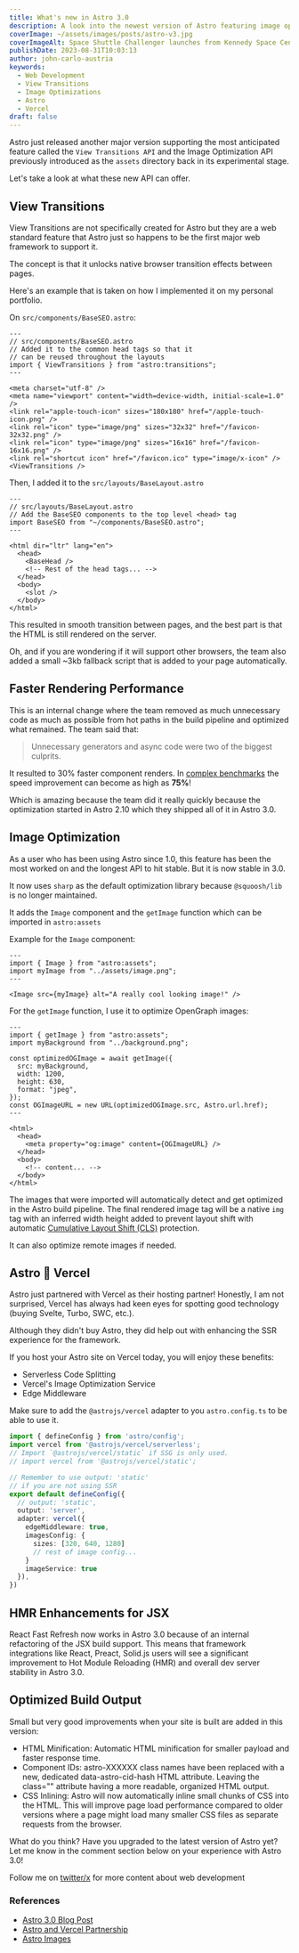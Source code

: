 ```yaml
---
title: What's new in Astro 3.0
description: A look into the newest version of Astro featuring image optimization and the support for the View Transitions API
coverImage: ~/assets/images/posts/astro-v3.jpg
coverImageAlt: Space Shuttle Challenger launches from Kennedy Space Center
publishDate: 2023-08-31T10:03:13
author: john-carlo-austria
keywords:
  - Web Development
  - View Transitions
  - Image Optimizations
  - Astro
  - Vercel
draft: false
---
```


Astro just released another major version supporting the most
anticipated feature called the `View Transitions API` and the
Image Optimization API previously introduced as the `assets`
directory back in its experimental stage.

Let's take a look at what these new API can offer.

## View Transitions

View Transitions are not specifically created for Astro but
they are a web standard feature that Astro just so happens
to be the first major web framework to support it.

The concept is that it unlocks native browser transition
effects between pages.

Here's an example that is taken on how I implemented it
on my personal portfolio.

On `src/components/BaseSEO.astro`:

```astro
---
// src/components/BaseSEO.astro
// Added it to the common head tags so that it
// can be reused throughout the layouts
import { ViewTransitions } from "astro:transitions";
---

<meta charset="utf-8" />
<meta name="viewport" content="width=device-width, initial-scale=1.0" />
<link rel="apple-touch-icon" sizes="180x180" href="/apple-touch-icon.png" />
<link rel="icon" type="image/png" sizes="32x32" href="/favicon-32x32.png" />
<link rel="icon" type="image/png" sizes="16x16" href="/favicon-16x16.png" />
<link rel="shortcut icon" href="/favicon.ico" type="image/x-icon" />
<ViewTransitions />
```

Then, I added it to the `src/layouts/BaseLayout.astro`

```astro
---
// src/layouts/BaseLayout.astro
// Add the BaseSEO components to the top level <head> tag
import BaseSEO from "~/components/BaseSEO.astro";
---

<html dir="ltr" lang="en">
  <head>
    <BaseHead />
    <!-- Rest of the head tags... -->
  </head>
  <body>
    <slot />
  </body>
</html>
```

This resulted in smooth transition between pages, and the best part
is that the HTML is still rendered on the server.

Oh, and if you are wondering if it will support other browsers, the
team also added a small ~3kb fallback script that is added to your
page automatically.

## Faster Rendering Performance

This is an internal change where the team removed as much unnecessary
code as much as possible from hot paths in the build pipeline and
optimized what remained. The team said that:

> Unnecessary generators and async code were two of the biggest culprits.

It resulted to 30% faster component renders. In [complex benchmarks][benchmarks]
the speed improvement can become as high as **75%**!

Which is amazing because the team did it really quickly because the optimization
started in Astro 2.10 which they shipped all of it in Astro 3.0.

## Image Optimization

As a user who has been using Astro since 1.0, this feature has been
the most worked on and the longest API to hit stable. But it is now
stable in 3.0.

It now uses `sharp` as the default optimization library because
`@squoosh/lib` is no longer maintained.

It adds the `Image` component and the `getImage` function which can
be imported in `astro:assets`

Example for the `Image` component:

```astro
---
import { Image } from "astro:assets";
import myImage from "../assets/image.png";
---

<Image src={myImage} alt="A really cool looking image!" />
```

For the `getImage` function, I use it to optimize OpenGraph images:

```astro
---
import { getImage } from "astro:assets";
import myBackground from "../background.png";

const optimizedOGImage = await getImage({
  src: myBackground,
  width: 1200,
  height: 630,
  format: "jpeg",
});
const OGImageURL = new URL(optimizedOGImage.src, Astro.url.href);
---

<html>
  <head>
    <meta property="og:image" content={OGImageURL} />
  </head>
  <body>
    <!-- content... -->
  </body>
</html>
```

The images that were imported will automatically detect and
get optimized in the Astro build pipeline. The final rendered
image tag will be a native `img` tag with an inferred width
height added to prevent layout shift with automatic
[Cumulative Layout Shift (CLS)](https://web.dev/cls/) protection.

It can also optimize remote images if needed.

## Astro 🤝 Vercel

Astro just partnered with Vercel as their hosting partner!
Honestly, I am not surprised, Vercel has always had keen eyes
for spotting good technology (buying Svelte, Turbo, SWC, etc.).

Although they didn't buy Astro, they did help out with enhancing
the SSR experience for the framework.

If you host your Astro site on Vercel today,
you will enjoy these benefits:

- Serverless Code Splitting
- Vercel's Image Optimization Service
- Edge Middleware

Make sure to add the `@astrojs/vercel` adapter to you
`astro.config.ts` to be able to use it.

```typescript
import { defineConfig } from 'astro/config';
import vercel from '@astrojs/vercel/serverless';
// Import `@astrojs/vercel/static` if SSG is only used.
// import vercel from '@astrojs/vercel/static';

// Remember to use output: 'static'
// if you are not using SSR
export default defineConfig({
  // output: 'static',
  output: 'server',
  adapter: vercel({
    edgeMiddleware: true,
    imagesConfig: {
      sizes: [320, 640, 1280]
      // rest of image config...
    }
    imageService: true
  }),
})
```

## HMR Enhancements for JSX

React Fast Refresh now works in Astro 3.0 because of an
internal refactoring of the JSX build support. This means
that framework integrations like React, Preact, Solid.js
users will see a significant improvement to Hot Module Reloading (HMR)
and overall dev server stability in Astro 3.0.

## Optimized Build Output

Small but very good improvements when your site is built are added
in this version:

- HTML Minification: Automatic HTML minification for smaller payload
  and faster response time.
- Component IDs: astro-XXXXXX class names have been replaced with a
  new, dedicated data-astro-cid-hash HTML attribute. Leaving the
  class="" attribute having a more readable, organized HTML output.
- CSS Inlining: Astro will now automatically inline small chunks of
  CSS into the HTML. This will improve page load performance compared
  to older versions where a page might load many smaller CSS files as
  separate requests from the browser.

What do you think? Have you upgraded to the latest version of Astro yet?
Let me know in the comment section below on your experience with Astro 3.0!

Follow me on [twitter/x](https://x.com/jayzersdotdev) for more content about web development

### References

- [Astro 3.0 Blog Post](https://astro.build/blog/astro-3/)
- [Astro and Vercel Partnership](https://astro.build/blog/vercel-official-hosting-partner/)
- [Astro Images](https://astro.build/blog/images/)

[benchmarks]: https://gist.github.com/bluwy/0cf63b46915244477cea91c7b34e90ec
